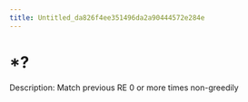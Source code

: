```yaml
---
title: Untitled_da826f4ee351496da2a90444572e284e
---
```


# *?

Description: Match previous RE 0 or more times non-greedily